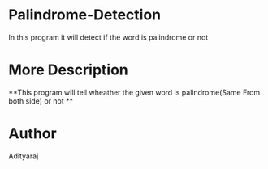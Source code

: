 # Palindrome-Detection
In this program it will detect if the word is palindrome or not

# More Description
**This program will tell wheather the given word is palindrome(Same From both side) or not **

# Author
Adityaraj

